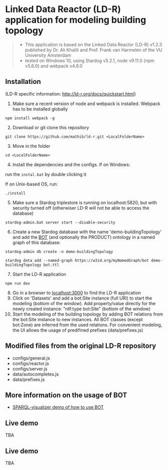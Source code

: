 # Linked Data Reactor (LD-R) application for modeling building topology
> * This application is based on the Linked Data Reactor (LD-R) v1.2.3 published by Dr. Ali Khalili and Prof. Frank van Harmelen of the VU University Amsterdam
> * tested on Windows 10, using Stardog v5.2.1, node v9.11.0 (npm v5.6.0) and webpack v4.6.0

## Installation
(LD-R specific information: http://ld-r.org/docs/quickstart.html)
1) Make sure a recent version of node and webpack is installed. Webpack has to be installed globally

`npm install webpack -g`

2) Download or git clone this repository

`git clone https://github.com/mathib/ld-r.git <LocalFolderName>`

3) Move in the folder

`cd <LocalFolderName>`

4) Install the dependencies and the configs. If on Windows:

run the `instal.bat` by double clicking it

If on Unix-based OS, run:

`./install`

5) Make sure a Stardog triplestore is running on localhost:5820, but with security turned off (otherwiser LD-R will not be able to access the database)

`stardog-admin.bat server start --disable-security`

6) Create a new Stardog database with the name 'demo-buildingTopology' and add the [BOT](https://raw.githubusercontent.com/w3c-lbd-cg/bot/master/bot.ttl) (and optionally the PRODUCT) ontology in a named graph of this database: 

`stardog-admin db create -n demo-buildingTopology`

`stardog data add --named-graph https://w3id.org/myNamedGraph/bot demo-buildingTopology bot.ttl`

7) Start the LD-R application

`npm run dev`

8) Go in a browser to [localhost:3000]() to find the LD-R application
9) Click on 'Datasets' and add a bot:Site instance (full URI) to start the modeling (bottom of the window). Add property/value directly for the newly created instance: "rdf:type bot:Site" (bottom of the window)
10) Start the modeling of the building topology by adding BOT relations from the bot:Site instance to new instances. All BOT classes (except bot:Zone) are inferred from the used relations. For convenient modeling, the UI allows the usage of predifined prefixes (data/prefixes.js)

## Modified files from the original LD-R repository
* configs/general.js
* configs/reactor.js
* configs/server.js
* data/autocompletes.js
* data/prefixes.js

## More information on the usage of BOT
* [SPARQL-visualizer demo of how to use BOT](https://w3c-lbd-cg.github.io/bot/?tab=0)

## Live demo
TBA

## Live demo
TBA
